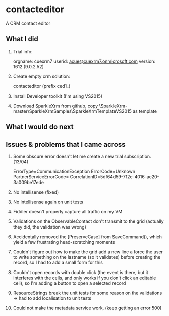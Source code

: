 # contacteditor
A CRM contact editor

## What I did

1. Trial info:

	orgname: cuexrm7
	userid: acue@cuexrm7.onmicrosoft.com
	version: 1612 (9.0.2.52)
	 
2. Create empty crm solution: 

	contacteditor (prefix ced1_)

3. Install Developer toolkit (I'm using VS2015)

4. Download SparkleXrm from github, copy \SparkleXrm-master\SparkleXrmSamples\SparkleXrmTemplateVS2015 as template


## What I would do next

## Issues & problems that I came across

1. Some obscure error doesn't let me create a new trial subscription. (13/04)

	ErrorType=CommunicationException
	ErrorCode=Unknown
	PartnerServiceErrorCode=
	CorrelationID=5df64d59-712e-4016-ac20-3a009be17ede

2. No intellisense (fixed)

3. No intellisense again on unit tests

4. Fiddler doesn't properly capture all traffic on my VM

5. Validations on the ObservableContact don't transmit to the grid (actually they did, the validation was wrong)

6. Accidentally removed the [PreserveCase] from SaveCommand(), which yield a few frustrating head-scratching moments

7. Couldn't figure out how to make the grid add a new line a force the user to write something on the lastname (so it validates) before creating the record, so I had to add a small form for this

8. Couldn't open records with double click (the event is there, but it interferes with the cells, and only works if you don't click an editable cell), so I'm adding a button to open a selected record

9. ResourceStrings break the unit tests for some reason on the validations -> had to add localisation to unit tests

10. Could not make the metadata service work, (keep getting an error 500)
